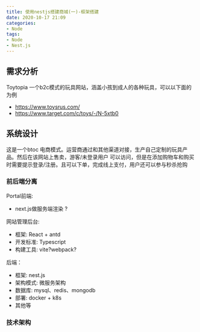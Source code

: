 ```yaml
---
title: 使用nestjs搭建商城(一)-框架搭建
date: 2020-10-17 21:09
categories:
- Node
tags:
- Node
- Nest.js
---
```


## 需求分析

Toytopia 一个b2c模式的玩具网站，涵盖小孩到成人的各种玩具，可以以下面的为例

- https://www.toysrus.com/
- https://www.target.com/c/toys/-/N-5xtb0

## 系统设计

这是一个btoc 电商模式。运营商通过和其他渠道对接，生产自己定制的玩具产品。然后在该网站上售卖，游客/未登录用户 可以访问，但是在添加购物车和购买时需要提示登录/注册。且可以下单，完成线上支付，用户还可以参与秒杀抢购

### 前后端分离

Portal前端:
- next.js做服务端渲染 ?


网站管理后台:

- 框架: React + antd
- 开发标准: Typescript
- 构建工具: vite?webpack?


后端：
- 框架: nest.js
- 架构模式: 微服务架构
- 数据库: mysql、redis、mongodb
- 部署: docker + k8s
- 其他等

### 技术架构
